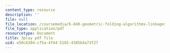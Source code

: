 ```yaml
---
content_type: resource
description: ''
file: null
file_location: /coursemedia/6-849-geometric-folding-algorithms-linkages-origami-polyhedra-fall-2012/e50c6304cf5a4f4451024385b4a73f27_PuUPnAkcNog.pdf
file_type: application/pdf
resourcetype: Document
title: 3play pdf file
uid: e50c6304-cf5a-4f44-5102-4385b4a73f27
---
```

